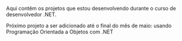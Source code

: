 Aqui contêm os projetos que estou desenvolvendo durante o curso de desenvolvedor .NET. 

Próximo projeto a ser adicionado até o final do mês de maio: usando Programação Orientada a Objetos com .NET
